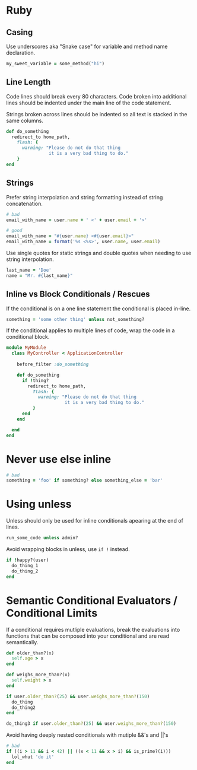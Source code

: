 # Ruby

## Casing

Use underscores aka "Snake case" for variable and method name declaration.

```ruby
my_sweet_variable = some_method("hi")
```


## Line Length

Code lines should break every 80 characters.
Code broken into additional lines should be indented under the main line of the code statement.

Strings broken across lines should be indented so all text is stacked in the same columns.

```ruby
def do_something
  redirect_to home_path, 
    flash: { 
      warning: "Please do not do that thing
                it is a very bad thing to do." 
    }
end
```

## Strings

Prefer string interpolation and string formatting instead of string concatenation.

```ruby
# bad
email_with_name = user.name + ' <' + user.email + '>'

# good
email_with_name = "#{user.name} <#{user.email}>"
email_with_name = format('%s <%s>', user.name, user.email)
```

Use single quotes for static strings and double quotes when needing to use string interpolation.

```ruby
last_name = 'Doe'
name = "Mr. #{last_name}"
```

## Inline vs Block Conditionals / Rescues

If the conditional is on a one line statement the conditional is placed in-line.

```ruby
something = 'some other thing' unless not_something? 
```

If the conditional applies to multiple lines of code, wrap the code in a conditional block.


```ruby
module MyModule
  class MyController < ApplicationController
    
    before_filter :do_something

    def do_something
      if !thing?
        redirect_to home_path, 
          flash: { 
            warning: "Please do not do that thing
                      it is a very bad thing to do." 
          }
      end
    end

  end
end
```

# Never use else inline

```ruby
# bad
something = 'foo' if something? else something_else = 'bar'
``` 

# Using unless

Unless should only be used for inline conditionals apearing at the end of lines.

```ruby
run_some_code unless admin?
```

Avoid wrapping blocks in unless, use `if !` instead.

```ruby
if !happy?(user)
  do_thing_1
  do_thing_2
end
```


# Semantic Conditional Evaluators / Conditional Limits

If a conditional requires mutliple evaluations, break the evaluations into functions that can be composed into your conditional and are read semantically.

```ruby
def older_than?(x)
  self.age > x
end

def weighs_more_than?(x)
  self.weight > x
end

if user.older_than?(25) && user.weighs_more_than?(150)
  do_thing
  do_thing2  
end

do_thing3 if user.older_than?(25) && user.weighs_more_than?(150)
```

Avoid having deeply nested conditionals with mutiple &&'s and ||'s

```ruby
# bad
if ((i > 11 && i < 42) || ((x < 11 && x > i) && is_prime?(i)))
  lol_whut 'do it'
end
```

